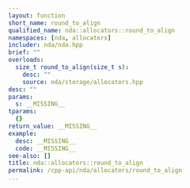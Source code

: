 ```yaml
---
layout: function
short_name: round_to_align
qualified_name: nda::allocators::round_to_align
namespaces: [nda, allocators]
includer: nda/nda.hpp
brief: ""
overloads:
  size_t round_to_align(size_t s):
    desc: ""
    source: nda/storage/allocators.hpp
desc: ""
params:
  s: __MISSING__
tparams:
  {}
return_value: __MISSING__
example:
  desc: __MISSING__
  code: __MISSING__
see-also: []
title: nda::allocators::round_to_align
permalink: /cpp-api/nda/allocators/round_to_align
...
```


